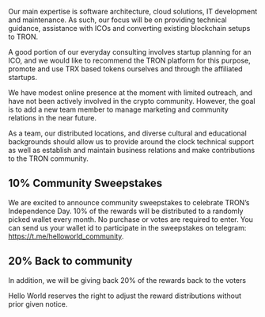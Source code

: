 Our main expertise is software architecture, cloud solutions, IT development and maintenance. As such, our focus
will be on providing technical guidance, assistance with ICOs and converting existing blockchain setups to TRON.

A good portion of our everyday consulting involves startup planning for an ICO, and we would like to recommend the TRON
platform for this purpose, promote and use TRX based tokens ourselves and through the affiliated startups.

We have modest online presence at the moment with limited outreach, and have not been actively involved in the
crypto community. However, the goal is to add a new team member to manage marketing and community relations in the near future.

As a team, our distributed locations, and diverse cultural and educational backgrounds should allow us to provide
around the clock technical support as well as establish and maintain business relations and make contributions to the
TRON community.

## 10% Community Sweepstakes

We are excited to announce community sweepstakes to celebrate TRON’s Independence Day. 10% of the rewards will be distributed to a randomly picked wallet every month.
No purchase or votes are required to enter. You can send us your wallet id to participate in the sweepstakes on telegram: https://t.me/helloworld_community.

## 20% Back to community
In addition, we will be giving back 20% of the rewards back to the voters

Hello World reserves the right to adjust the reward distributions without prior given notice.

